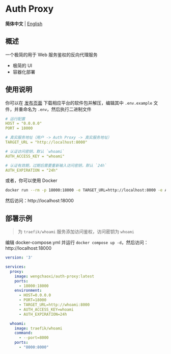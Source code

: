 # Auth Proxy

**简体中文** | [English](./README.md)

## 概述

一个极简的用于 Web 服务鉴权的反向代理服务

- 极简的 UI
- 容器化部署

## 使用说明

你可以在 [发布页面](https://github.com/wengchaoxi/auth-proxy/releases/latest) 下载相应平台的软件包并解压，编辑其中 `.env.example` 文件，并重命名为 `.env`，然后执行二进制文件
```yml
# 运行配置
HOST = "0.0.0.0"
PORT = 18000

# 真实服务地址（用户 -> Auth Proxy -> 真实服务地址）
TARGET_URL = "http://localhost:8000"

# 认证访问密钥，默认 `whoami`
AUTH_ACCESS_KEY = "whoami"

# 认证有效期，过期后需要重新输入访问密钥，默认 `24h`
AUTH_EXPIRATION = "24h"
```

或者，你可以使用 Docker

```sh
docker run --rm -p 18000:18000 -e TARGET_URL=http://localhost:8000 -e AUTH_ACCESS_KEY=whoami wengchaoxi/auth-proxy:latest
```

然后访问：http://localhost:18000

## 部署示例

> 为 `traefik/whoami` 服务添加访问鉴权，访问密钥为 `whoami`


编辑 docker-compose.yml 并运行 `docker compose up -d`，然后访问：http://localhost:18000

```yml
version: '3'

services:
  proxy:
    image: wengchaoxi/auth-proxy:latest
    ports:
      - 18000:18000
    environment:
      - HOST=0.0.0.0
      - PORT=18000
      - TARGET_URL=http://whoami:8000
      - AUTH_ACCESS_KEY=whoami
      - AUTH_EXPIRATION=24h

  whoami:
    image: traefik/whoami
    command:
      - --port=8000
    ports:
      - "8000:8000"
```
